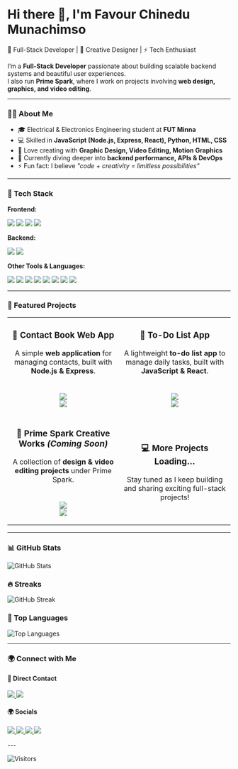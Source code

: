# Hi there 👋, I'm Favour Chinedu Munachimso  

🚀 Full-Stack Developer | 🎨 Creative Designer | ⚡ Tech Enthusiast  

I’m a **Full-Stack Developer** passionate about building scalable backend systems and beautiful user experiences.  
I also run **Prime Spark**, where I work on projects involving **web design, graphics, and video editing**.  

---

### 🧑‍💻 About Me
- 🎓 Electrical & Electronics Engineering student at **FUT Minna**  
- 💻 Skilled in **JavaScript (Node.js, Express, React), Python, HTML, CSS**  
- 🎨 Love creating with **Graphic Design, Video Editing, Motion Graphics**  
- 🌱 Currently diving deeper into **backend performance, APIs & DevOps**  
- ⚡ Fun fact: I believe *"code + creativity = limitless possibilities"*  

---

### 🚀 Tech Stack  

**Frontend:**  
<p align="left">
  <img src="https://img.shields.io/badge/HTML5-E34F26?style=for-the-badge&logo=html5&logoColor=white" />
  <img src="https://img.shields.io/badge/CSS3-1572B6?style=for-the-badge&logo=css3&logoColor=white" />
  <img src="https://img.shields.io/badge/JavaScript-F7DF1E?style=for-the-badge&logo=javascript&logoColor=black" />
  <img src="https://img.shields.io/badge/React-20232A?style=for-the-badge&logo=react&logoColor=61DAFB" />
</p>

**Backend:**  
<p align="left">
  <img src="https://img.shields.io/badge/Node.js-339933?style=for-the-badge&logo=nodedotjs&logoColor=white" />
  <img src="https://img.shields.io/badge/Express.js-000000?style=for-the-badge&logo=express&logoColor=white" />
</p>

**Other Tools & Languages:**  
<p align="left">
  <img src="https://img.shields.io/badge/Python-3776AB?style=for-the-badge&logo=python&logoColor=white" />
  <img src="https://img.shields.io/badge/Git-F05032?style=for-the-badge&logo=git&logoColor=white" />
  <img src="https://img.shields.io/badge/Figma-F24E1E?style=for-the-badge&logo=figma&logoColor=white" />
  <img src="https://img.shields.io/badge/After_Effects-9999FF?style=for-the-badge&logo=adobeaftereffects&logoColor=white" />
  <img src="https://img.shields.io/badge/Photoshop-31A8FF?style=for-the-badge&logo=adobephotoshop&logoColor=white" />
  <img src="https://img.shields.io/badge/Illustrator-FF9A00?style=for-the-badge&logo=adobeillustrator&logoColor=white" />
  <img src="https://img.shields.io/badge/CorelDRAW-46A047?style=for-the-badge&logo=coreldraw&logoColor=white" />
  <img src="https://img.shields.io/badge/Premiere_Pro-9999FF?style=for-the-badge&logo=adobepremierepro&logoColor=white" />
</p>

---

### 📌 Featured Projects  

<table>
<tr>
<td align="center" width="50%">
  
### 🔖 Contact Book Web App  
A simple **web application** for managing contacts, built with **Node.js & Express**.  
<br>  
<a href="https://contact-book-web-app.onrender.com/"><img src="https://img.shields.io/badge/Live%20Demo-1DA1F2?style=for-the-badge&logo=heroku&logoColor=white"/></a>  
<a href="https://github.com/primespark001/Contact-Book-Web-App"><img src="https://img.shields.io/badge/Source%20Code-181717?style=for-the-badge&logo=github&logoColor=white"/></a>  

</td>
<td align="center" width="50%">
  
### 📝 To-Do List App  
A lightweight **to-do list app** to manage daily tasks, built with **JavaScript & React**.  
<br>  
<a href="https://to-do-list-five.vercel.app/"><img src="https://img.shields.io/badge/Live%20Demo-43B02A?style=for-the-badge&logo=vercel&logoColor=white"/></a>  
<a href="#"><img src="https://img.shields.io/badge/Source%20Code-181717?style=for-the-badge&logo=github&logoColor=white"/></a>  

</td>
</tr>

<tr>
<td align="center" width="50%">
  
### 🎨 Prime Spark Creative Works *(Coming Soon)*  
A collection of **design & video editing projects** under Prime Spark.  
<br>  
<img src="https://img.shields.io/badge/Graphics-FF4088?style=for-the-badge&logo=adobe&logoColor=white"/>  
<img src="https://img.shields.io/badge/Video%20Editing-FF0000?style=for-the-badge&logo=youtube&logoColor=white"/>  

</td>
<td align="center" width="50%">
  
### 💻 More Projects Loading…  
Stay tuned as I keep building and sharing exciting full-stack projects!  

</td>
</tr>
</table>  

---

### 📊 GitHub Stats
![GitHub Stats](https://github-readme-stats.vercel.app/api?username=primespark001&show_icons=true&theme=radical)  

### 🔥 Streaks  
![GitHub Streak](https://github-readme-streak-stats.herokuapp.com?user=primespark001&theme=radical)  

### 📂 Top Languages  
![Top Languages](https://github-readme-stats.vercel.app/api/top-langs/?username=primespark001&layout=compact&theme=radical)  

---

### 🌍 Connect with Me  

#### 📩 Direct Contact
<p>
  <a href="mailto:munachinedu4jesus123@gmail.com" target="_blank">
    <img src="https://img.shields.io/badge/Email-D14836?style=for-the-badge&logo=gmail&logoColor=white" />
  </a>
  <a href="https://wa.me/2348165254494" target="_blank">
    <img src="https://img.shields.io/badge/WhatsApp-25D366?style=for-the-badge&logo=whatsapp&logoColor=white" />
  </a>
</p>

#### 🌍 Socials
<p>
  <a href="https://www.linkedin.com/in/favour-chinedu-2894702b2" target="_blank">
    <img src="https://img.shields.io/badge/LinkedIn-%230077B5.svg?&style=for-the-badge&logo=linkedin&logoColor=white" />
  </a>
  <a href="https://x.com/primespark001" target="_blank">
    <img src="https://img.shields.io/badge/Twitter-%231DA1F2.svg?&style=for-the-badge&logo=twitter&logoColor=white" />
  </a>
  <a href="https://www.instagram.com/primespark001" target="_blank">
    <img src="https://img.shields.io/badge/Instagram-%23E4405F.svg?&style=for-the-badge&logo=instagram&logoColor=white" />
  </a>
  <a href="https://www.facebook.com/primespark001" target="_blank">
    <img src="https://img.shields.io/badge/Facebook-%231877F2.svg?&style=for-the-badge&logo=facebook&logoColor=white" />
  </a>
</p>
---

![Visitors](https://komarev.com/ghpvc/?username=primespark001&color=blue&style=flat-square)
